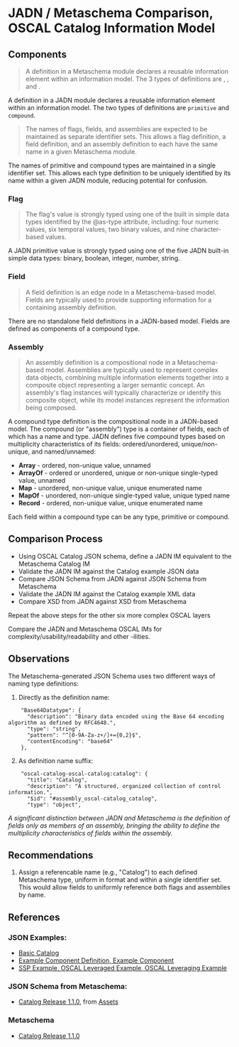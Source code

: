 # JADN / Metaschema Comparison, OSCAL Catalog Information Model

## Components

> A definition in a Metaschema module declares a reusable information element within an information model.
> The 3 types of definitions are <define-flag>, <define-field>, and <define-assembly>.

A definition in a JADN module declares a reusable information element within an information model.
The two types of definitions are `primitive` and `compound`.

> The names of flags, fields, and assemblies are expected to be maintained as separate identifier sets.
> This allows a flag definition, a field definition, and an assembly definition to each have the same name
> in a given Metaschema module.

The names of primitive and compound types are maintained in a single identifier set.
This allows each type definition to be uniquely identified by its name within a given JADN module,
reducing potential for confusion.

### Flag

> The flag's value is strongly typed using one of the built in simple data types identified by
> the @as-type attribute, including: four numeric values, six temporal values, two binary values, and
> nine character-based values.

A JADN primitive value is strongly typed using one of the five JADN built-in simple data types:
binary, boolean, integer, number, string.

### Field

> A field definition is an edge node in a Metaschema-based model.
> Fields are typically used to provide supporting information for a containing assembly definition.

There are no standalone field definitions in a JADN-based model.
Fields are defined as components of a compound type.

### Assembly

> An assembly definition is a compositional node in a Metaschema-based model.
> Assemblies are typically used to represent complex data objects, combining multiple
> information elements together into a composite object representing a larger semantic concept.
> An assembly's flag instances will typically characterize or identify this composite object,
> while its model instances represent the information being composed.

A compound type definition is the compositional node in a JADN-based model.
The compound (or "assembly") type is a container of fields, each of which has a name and type.
JADN defines five compound types based on multiplicity characteristics of its fields:
ordered/unordered, unique/non-unique, and named/unnamed:
* **Array** - ordered, non-unique value, unnamed
* **ArrayOf** - ordered or unordered, unique or non-unique single-typed value, unnamed
* **Map** - unordered, non-unique value, unique enumerated name
* **MapOf** - unordered, non-unique single-typed value, unique typed name
* **Record** - ordered, non-unique value, unique enumerated name

Each field within a compound type can be any type, primitive or compound.

## Comparison Process

* Using OSCAL Catalog JSON schema, define a JADN IM equivalent to the Metaschema Catalog IM
* Validate the JADN IM against the Catalog example JSON data
* Compare JSON Schema from JADN against JSON Schema from Metaschema
* Validate the JADN IM against the Catalog example XML data
* Compare XSD from JADN against XSD from Metaschema

Repeat the above steps for the other six more complex OSCAL layers

Compare the JADN and Metaschema OSCAL IMs for complexity/usability/readability and other -ilities.

## Observations

The Metaschema-generated JSON Schema uses two different ways of naming type definitions:
1) Directly as the definition name:
```
    "Base64Datatype": {
      "description": "Binary data encoded using the Base 64 encoding algorithm as defined by RFC4648.",
      "type": "string",
      "pattern": "^[0-9A-Za-z+/]+={0,2}$",
      "contentEncoding": "base64"
    },
```
2) As definition name suffix:
```
    "oscal-catalog-oscal-catalog:catalog": {
      "title": "Catalog",
      "description": "A structured, organized collection of control information.",
      "$id": "#assembly_oscal-catalog_catalog",
      "type": "object",
```

*A significant distinction between JADN and Metaschema is the definition of fields only as members
of an assembly, bringing the ability to define the multiplicity characteristics of fields within the
assembly.*

## Recommendations

1. Assign a referencable name (e.g., "Catalog") to each defined Metaschema type, uniform in format
and within a single identifier set.  This would allow fields to uniformly reference both flags and assemblies
by name.

## References

### JSON Examples:
* [Basic Catalog](https://github.com/usnistgov/oscal-content/blob/main/examples/catalog/json/basic-catalog.json)
* [Example Component Definition, Example Component](https://github.com/usnistgov/oscal-content/tree/main/examples/component-definition/json)
* [SSP Example, OSCAL Leveraged Example, OSCAL Leveraging Example](https://github.com/usnistgov/oscal-content/tree/main/examples/ssp/json)

### JSON Schema from Metaschema:
* [Catalog Release 1.1.0](https://github.com/usnistgov/OSCAL/releases/download/v1.1.0/oscal_catalog_schema.json),
from [Assets](https://github.com/usnistgov/OSCAL/releases/)

### Metaschema
* [Catalog Release 1.1.0](https://github.com/usnistgov/OSCAL/blob/main/src/metaschema/oscal_catalog_metaschema.xml)